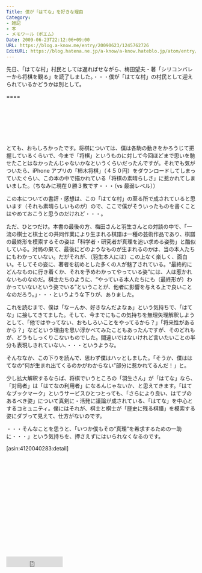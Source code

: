 ```yaml
---
Title: 僕が「はてな」を好きな理由
Category:
- 雑記
- 本
- メモワール（ポエム）
Date: 2009-06-23T22:12:06+09:00
URL: https://blog.a-know.me/entry/20090623/1245762726
EditURL: https://blog.hatena.ne.jp/a-know/a-know.hateblo.jp/atom/entry/12921228815727980025
---
```


先日、「はてな村」村民としては遅ればせながら、梅田望夫・著「シリコンバレーから将棋を観る」を読了しました。・・・僕が「はてな村」の村民として迎えられているかどうかは別として。

====

<script async src="//pagead2.googlesyndication.com/pagead/js/adsbygoogle.js"></script>
<!-- article-top -->
<ins class="adsbygoogle"
     style="display:inline-block;width:728px;height:90px"
     data-ad-client="ca-pub-3463034538369189"
     data-ad-slot="8367620130"></ins>
<script>
(adsbygoogle = window.adsbygoogle || []).push({});
</script>


とても、おもしろかったです。将棋については、僕は各駒の動きをかろうじて把握しているくらいで、今まで「将棋」というものに対して今回ほどまで思いを馳せたことはなかったんじゃないかなというくらいだったんですが。それでも気がついたら、iPhone アプリの「柿木将棋」（４５０円）をダウンロードしてしまっていたぐらい、この本の中で描かれている「将棋の素晴らしさ」に惹かれてしまいました。（ちなみに現在０勝３敗です・・・（vs 最弱レベル））

この本についての書評・感想は、この「はてな村」の至る所で成されていると思います（それも素晴らしいものが）ので、ここで僕がそういったものを書くことはやめておこうと思うのだけれど・・・。

ただ、ひとつだけ。本書の最後の方、梅田さんと羽生さんとの対談の中で、「一流の棋士と棋士との共同作業により生まれる棋譜は一種の芸術作品であり、棋譜の最終形を模索するその姿は「科学者・研究者が真理を追い求める姿勢」と酷似している。対局の果て、最後にどのようなものが生まれるのかは、当の本人たちにもわかっていない。だがそれが、（羽生本人には）この上なく楽しく、面白い。そしてその姿に、著者を初めとした多くの人が魅了されている。“最終的にどんなものに行き着くか、それを予めわかってやっている姿”には、人は惹かれないものなのだ。棋士たちのように、“やっている本人たちにも（最終形が）わかっていないという姿でいる”ということが、他者に影響を与える上で良いことなのだろう。」・・・というような下りが、ありました。

これを読むまで、僕は「なーんか、好きなんだよなぁ」という気持ちで、「はてな」に接してきてました。そして、今までにもこの気持ちを無理矢理解釈しようとして、「他ではやってない、おもしろいことをやってるから？」「将来性があるから？」などという理由を思い浮かべてみたこともあったんですが、そのどれもが、どうもしっくりこないものでした。間違いではないけれど言いたいことの半分も表現しきれていない、・・・というような。


そんななか、この下りを読んで、思わず僕はハッとしました。「そうか、僕ははてなの“何が生まれ出てくるのかがわからない”部分に惹かれてるんだ！」と。


少し拡大解釈するならば、将棋でいうところの「羽生さん」が「はてな」なら、「対局者」は「はてなの利用者」になるんじゃないか、と思えてきます。「はてなブックマーク」というサービスひとつとっても、「さらにより良い、はてブのあるべき姿」について真剣に・活発に議論が成されている、「はてな」を中心とするコミュニティ。僕にはそれが、棋士と棋士が「歴史に残る棋譜」を模索する姿にダブって見えて、仕方がないのです。


・・・そんなことを思うと、「いつか僕もその“真理”を希求するための一助に・・・」という気持ちを、押さえずにはいられなくなるのです。


[asin:4120040283:detail]




<script async src="//pagead2.googlesyndication.com/pagead/js/adsbygoogle.js"></script>
<!-- article-bottom2 -->
<ins class="adsbygoogle"
     style="display:inline-block;width:300px;height:250px"
     data-ad-client="ca-pub-3463034538369189"
     data-ad-slot="5274552934"></ins>
<script>
(adsbygoogle = window.adsbygoogle || []).push({});
</script>


<iframe src="http://blog.hatena.ne.jp/a-know/a-know.hateblo.jp/subscribe/iframe" allowtransparency="true" frameborder="0" scrolling="no" width="150" height="28"></iframe>
